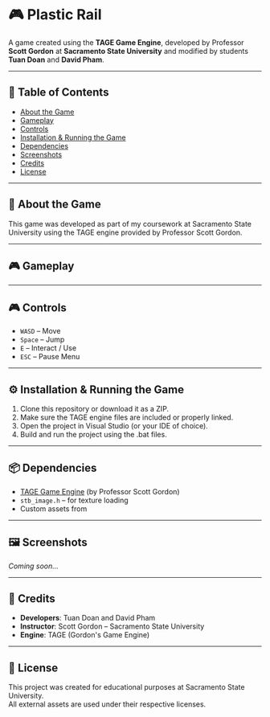 # 🎮 Plastic Rail

A game created using the **TAGE Game Engine**, developed by Professor **Scott Gordon** at **Sacramento State University** and modified by students **Tuan Doan** and **David Pham**.

---

## 📖 Table of Contents

- [About the Game](#about-the-game)  
- [Gameplay](#gameplay)  
- [Controls](#controls)  
- [Installation & Running the Game](#installation--running-the-game)  
- [Dependencies](#dependencies)  
- [Screenshots](#screenshots)  
- [Credits](#credits)  
- [License](#license)

---

## 🧠 About the Game

This game was developed as part of my coursework at Sacramento State University using the TAGE engine provided by Professor Scott Gordon.

---

## 🎮 Gameplay

---

## 🎮 Controls

- `WASD` – Move  
- `Space` – Jump  
- `E` – Interact / Use  
- `ESC` – Pause Menu

---

## ⚙️ Installation & Running the Game

1. Clone this repository or download it as a ZIP.
2. Make sure the TAGE engine files are included or properly linked.
3. Open the project in Visual Studio (or your IDE of choice).
4. Build and run the project using the .bat files.

---

## 📦 Dependencies

- [TAGE Game Engine](https://www.ecs.csus.edu/pcraft/graphics/TAGE/) (by Professor Scott Gordon)  
- `stb_image.h` – for texture loading  
- Custom assets from 

---

## 🖼️ Screenshots

*Coming soon…*

---

## 🙏 Credits

- **Developers**: Tuan Doan and David Pham
- **Instructor**: Scott Gordon – Sacramento State University  
- **Engine**: TAGE (Gordon's Game Engine)  

---

## 📄 License

This project was created for educational purposes at Sacramento State University.  
All external assets are used under their respective licenses.

